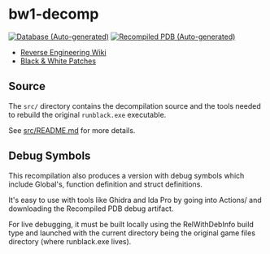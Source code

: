 # bw1-decomp

[![Database (Auto-generated)](https://img.shields.io/badge/Database-(Autogenerated))](https://nightly.link/openblack/bw1-decomp/workflows/headers/main/bw1_decomp_gen_database.zip) [![Recompiled PDB (Auto-generated)](https://img.shields.io/badge/Recompiled-PDB-(Autogenerated))](https://nightly.link/openblack/bw1-decomp/workflows/reassemble/main/debug-binary-windows.zip)

* [Reverse Engineering Wiki](https://github.com/openblack/bw1-decomp/wiki)
* [Black & White Patches](https://github.com/openblack/bw1-patches/tree/master/patches)

## Source
The `src/` directory contains the decompilation source and the tools needed to rebuild the original `runblack.exe` executable.

See [src/README.md](src/README.md) for more details.

## Debug Symbols

This recompilation also produces a version with debug symbols which include Global's, function definition and struct definitions.

It's easy to use with tools like Ghidra and Ida Pro by going into Actions/ and downloading the Recompiled PDB debug artifact.

For live debugging, it must be built locally using the RelWithDebInfo build type and launched with the current directory being the original game files directory (where runblack.exe lives).
